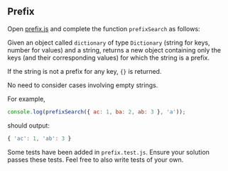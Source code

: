 ## Prefix

Open [prefix.js](prefix.js) and complete the function `prefixSearch` as follows:

Given an object called `dictionary` of type `Dictionary` (string for keys, number for values) and a string, returns a new object containing only the keys (and their corresponding values) for which the string is a prefix.

If the string is not a prefix for any key, `{}` is returned.

No need to consider cases involving empty strings.

For example,

```js
console.log(prefixSearch({ ac: 1, ba: 2, ab: 3 }, 'a'));
```
should output:
```js
{ 'ac': 1, 'ab': 3 }
```

Some tests have been added in `prefix.test.js`. Ensure your solution passes these tests. Feel free to also write tests of your own.